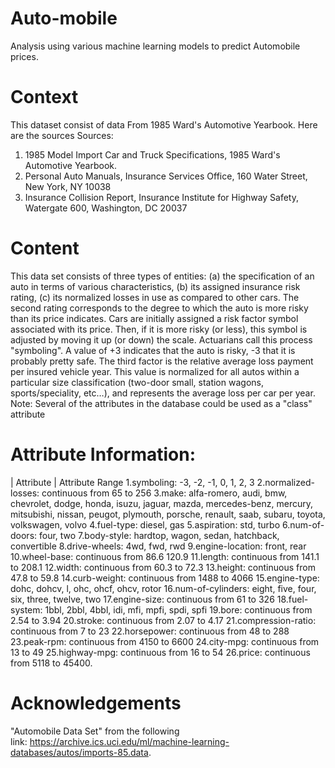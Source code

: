 # Auto-mobile
Analysis using various machine learning models to predict Automobile prices.

# Context
This dataset consist of data From 1985 Ward's Automotive Yearbook. Here are the sources
Sources:
1) 1985 Model Import Car and Truck Specifications, 1985 Ward's Automotive Yearbook.
2) Personal Auto Manuals, Insurance Services Office, 160 Water Street, New York, NY 10038
3) Insurance Collision Report, Insurance Institute for Highway Safety, Watergate 600, Washington, DC 20037


# Content
This data set consists of three types of entities: (a) the specification of an auto in terms of various characteristics, (b) its assigned insurance risk rating, (c) its normalized losses in use as compared to other cars. The second rating corresponds to the degree to which the auto is more risky than its price indicates. Cars are initially assigned a risk factor symbol associated with its price. Then, if it is more risky (or less), this symbol is adjusted by moving it up (or down) the scale. Actuarians call this process "symboling". A value of +3 indicates that the auto is risky, -3 that it is probably pretty safe.
The third factor is the relative average loss payment per insured vehicle year. This value is normalized for all autos within a particular size classification (two-door small, station wagons, sports/speciality, etc…), and represents the average loss per car per year.
Note: Several of the attributes in the database could be used as a "class" attribute


# Attribute Information:
| Attribute | Attribute Range
1.symboling: -3, -2, -1, 0, 1, 2, 3
2.normalized-losses: continuous from 65 to 256
3.make: alfa-romero, audi, bmw, chevrolet, dodge, honda, isuzu, jaguar, mazda, mercedes-benz, mercury, mitsubishi, nissan, peugot, plymouth, porsche, renault, saab, subaru, toyota, volkswagen, volvo
4.fuel-type: diesel, gas
5.aspiration: std, turbo
6.num-of-doors: four, two
7.body-style: hardtop, wagon, sedan, hatchback, convertible
8.drive-wheels: 4wd, fwd, rwd
9.engine-location: front, rear
10.wheel-base: continuous from 86.6 120.9
11.length: continuous from 141.1 to 208.1
12.width: continuous from 60.3 to 72.3
13.height: continuous from 47.8 to 59.8
14.curb-weight: continuous from 1488 to 4066
15.engine-type: dohc, dohcv, l, ohc, ohcf, ohcv, rotor
16.num-of-cylinders: eight, five, four, six, three, twelve, two
17.engine-size: continuous from 61 to 326
18.fuel-system: 1bbl, 2bbl, 4bbl, idi, mfi, mpfi, spdi, spfi
19.bore: continuous from 2.54 to 3.94
20.stroke: continuous from 2.07 to 4.17
21.compression-ratio: continuous from 7 to 23
22.horsepower: continuous from 48 to 288
23.peak-rpm: continuous from 4150 to 6600
24.city-mpg: continuous from 13 to 49
25.highway-mpg: continuous from 16 to 54
26.price: continuous from 5118 to 45400.


# Acknowledgements
"Automobile Data Set" from the following link: https://archive.ics.uci.edu/ml/machine-learning-databases/autos/imports-85.data.
